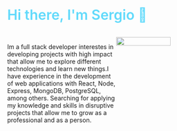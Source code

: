 <div>
  <h3 style="color: #61dafb;font-size: 2rem;font-weight: 600;">Hi there, I'm Sergio 👋</h3>
  <div style="display: flex;flex-direction: row;justify-content: space-between;">
  <p style="width: 50%;">Im a full stack developer interestes in developing projects with high impact that allow me to explore different technologies and learn new things.I have experience in the development of web applications with React, Node, Express, MongoDB, PostgreSQL, among others. Searching for applying my knowledge and skills in disruptive projects that allow me to grow as a professional and as a person.</p>
  <img style="width: 50%;" src="https://github-readme-stats.vercel.app/api?username=sagarciaescobar&theme=cobalt" />
  </div>
</div>
<!--
**sagarciaescobar/sagarciaescobar** is a ✨ _special_ ✨ repository because its `README.md` (this file) appears on your GitHub profile.

Here are some ideas to get you started:

- 🔭 I’m currently working on ...
- 🌱 I’m currently learning ...
- 👯 I’m looking to collaborate on ...
- 🤔 I’m looking for help with ...
- 💬 Ask me about ...
- 📫 How to reach me: ...
- 😄 Pronouns: ...
- ⚡ Fun fact: ...
  -->
